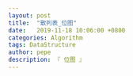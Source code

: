 ```yaml
---
layout: post
title:  "散列表_位图"
date:   2019-11-18 10:06:00 +0800
categories: Algorithm
tags: DataStructure
author: pepe
description: 『 位图 』
---
```






































